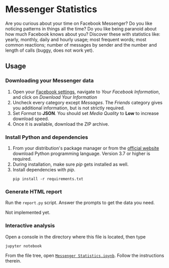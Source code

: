 # Messenger Statistics
Are you curious about your time on Facebook Messenger? Do you like noticing patterns in things all the time? Do you like being paranoid about how much Facebook knows about you? Discover these with statistics like: yearly, monthly, daily and hourly usage; most frequent words; most common reactions; number of messages by sender and the number and length of calls (buggy, does not work yet). 

## Usage
### Downloading your Messenger data
1. Open your [Facebook settings](https://www.facebook.com/settings?tab=your_facebook_information), navigate to *Your Facebook Information*, and click on *Download Your Information*
2. Uncheck every category except *Messages*. The *Friends* category gives you additional information, but is not strictly required.
3. Set *Format* to **JSON**. You should set *Media Quality* to **Low** to increase download speed.
4. Once it is available, download the ZIP archive.
### Install Python and dependencies
1. From your distribution's package manager or from the [official website](https://www.python.org/downloads/) download Python programming language. Version 3.7 or higher is required.
2. During installation, make sure *pip* gets installed as well.
3. Install dependencies with *pip*.
    ```
    pip install -r requirements.txt
    ```
### Generate HTML report
Run the `report.py` script. Answer the prompts to get the data you need.

Not implemented yet.

### Interactive analysis
Open a console in the directory where this file is located, then type 
```
jupyter notebook
``` 
From the file tree, open [`Messenger Statistics.ipynb`](./Statistics.ipynb). Follow the instructions therein.
